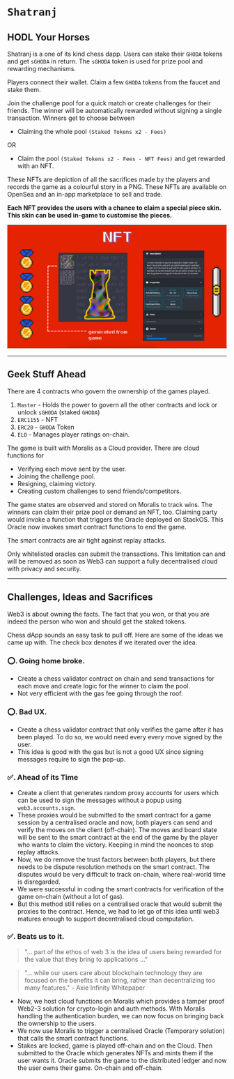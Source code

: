 # `Shatranj`

## HODL Your Horses

Shatranj is a one of its kind chess dapp. Users can stake their `GHODA` tokens and get `sGHODA` in return. The `sGHODA` token is used for prize pool and rewarding mechanisms.

Players connect their wallet. Claim a few `GHODA` tokens from the faucet and stake them.

Join the challenge pool for a quick match or create challenges for their friends. The winner will be automatically rewarded without signing a single transaction.
Winners get to choose between

- Claiming the whole pool `(Staked Tokens x2 - Fees)`

OR

- Claim the pool `(Staked Tokens x2 - Fees - NFT Fees)` and get rewarded with an NFT.

These NFTs are depiction of all the sacrifices made by the players and records the game as a colourful story in a PNG. These NFTs are available on OpenSea and an in-app marketplace to sell and trade.

**Each NFT provides the users with a chance to claim a special piece skin. This skin can be used in-game to customise the pieces.**

![nft.png](/assets/nft.png)

---

## Geek Stuff Ahead

There are 4 contracts who govern the ownership of the games played.

1. `Master` - Holds the power to govern all the other contracts and lock or unlock `sGHODA` (staked `GHODA`)
2. `ERC1155` - NFT
3. `ERC20` - `GHODA` Token
4. `ELO` - Manages player ratings on-chain.

The game is built with Moralis as a Cloud provider. There are cloud functions for

- Verifying each move sent by the user.
- Joining the challenge pool.
- Resigning, claiming victory.
- Creating custom challenges to send friends/competitors.

The game states are observed and stored on Moralis to track wins. The winners can claim their prize pool or demand an NFT, too. Claiming party would invoke a function that triggers the Oracle deployed on StackOS. This Oracle now invokes smart contract functions to end the game.

The smart contracts are air tight against replay attacks.

Only whitelisted oracles can submit the transactions. This limitation can and will be removed as soon as Web3 can support a fully decentralised cloud with privacy and security.

---

## Challenges, Ideas and Sacrifices

Web3 is about owning the facts. The fact that you won, or that you are indeed the person who won and should get the staked tokens.

Chess dApp sounds an easy task to pull off. Here are some of the ideas we came up with. The check box denotes if we iterated over the idea.

### ⭕. Going home broke.

- Create a chess validator contract on chain and send transactions for each move and create logic for the winner
  to claim the pool.
- Not very efficient with the gas fee going through the roof.

### ⭕. Bad UX.

- Create a chess validator contract that only verifies the game after it has been played. To do so, we would need every every move signed by the user.
- This idea is good with the gas but is not a good UX since signing messages require to sign the pop-up.

### ✅. Ahead of its Time

- Create a client that generates random proxy accounts for users which can be used to sign the messages without a popup using `web3.accounts.sign`.
- These proxies would be submitted to the smart contract for a game session by a centralised oracle and now, both players can send and verify the moves on the client (off-chain). The moves and board state will be sent to the smart contract at the end of the game by the player who wants to claim the victory. Keeping in mind the noonces to stop replay attacks.
- Now, we do remove the trust factors between both players, but there needs to be dispute resolution methods on the smart contract. The disputes would be very difficult to track on-chain, where real-world time is disregarded.
- We were successful in coding the smart contracts for verification of the game on-chain (without a lot of gas).
- But this method still relies on a centralised oracle that would submit the proxies to the contract. Hence, we had to let go of this idea until web3 matures enough to support decentralised cloud computation.

### ✅. Beats us to it.

> "... part of the ethos of web 3 is the idea of users being rewarded for the value that they bring to applications ..."

> "... while our users care about blockchain technology they are focused on the benefits it can bring, rather than decentralizing too many features." - Axie Infinity Whitepaper

- Now, we host cloud functions on Moralis which provides a tamper proof Web2-3 solution for crypto-login and auth methods. With Moralis handling the authentication burden, we can now focus on bringing back the ownership to the users.
- We now use Moralis to trigger a centralised Oracle (Temporary solution) that calls the smart contract functions.
- Stakes are locked, game is played off-chain and on the Cloud. Then submitted to the Oracle which generates NFTs and mints them if the user wants it. Oracle submits the game to the distributed ledger and now the user owns their game. On-chain and off-chain.

